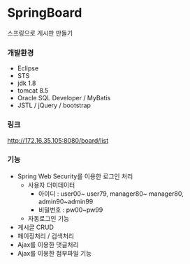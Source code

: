 # SpringBoard
스프링으로 게시판 만들기

### 개발환경

* Eclipse
* STS
* jdk 1.8
* tomcat 8.5
* Oracle SQL Developer / MyBatis
* JSTL / jQuery / bootstrap

### 링크

http://172.16.35.105:8080/board/list

### 기능
- Spring Web Security를 이용한 로그인 처리
  + 사용자 더미데이터 
    + 아이디 : user00~ user79, manager80~ manager80, admin90~admin99
    + 비밀번호 : pw00~pw99
  + 자동로그인 기능
- 게시글 CRUD 
- 페이징처리 / 검색처리
- Ajax를 이용한 댓글처리
- Ajax를 이용한 첨부파일 기능 
